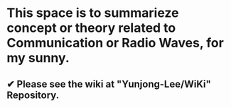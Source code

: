 # This space is to summarieze concept or theory related to Communication or Radio Waves, for my sunny.

## ✔ Please see the wiki at "Yunjong-Lee/WiKi" Repository.  


